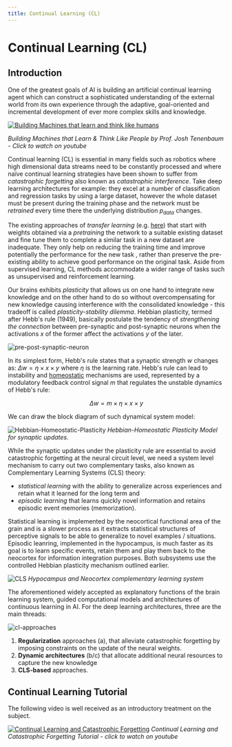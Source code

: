 ```yaml
---
title: Continual Learning (CL)
---
```


# Continual Learning (CL)

## Introduction 

One of the greatest goals of AI is building an artificial continual learning agent which can construct a sophisticated understanding of the external world from its own experience through the adaptive, goal-oriented and incremental development of ever more complex skills and knowledge. 

[![Building Machines that learn and think like humans](https://img.youtube.com/vi/RB78vRUO6X8/0.jpg)](https://www.youtube.com/watch?v=RB78vRUO6X8)

*Building Machines that Learn & Think Like People by Prof. Josh Tenenbaum - Click to watch on youtube*

Continual learning (CL) is essential in many fields such as robotics where high dimensional data streams need to be constantly processed and where naïve continual learning strategies have been shown to suffer from _catastrophic forgetting_ also known as _catastrophic interference_. Take deep learning architectures for example: they excel at a number of classification and regression tasks by using a large dataset, however the whole dataset must be present during the training phase and the  network must be _retrained_ every time there the underlying distribution $p_{data}$ changes.  

The existing approaches of _transfer learning_ (e.g. [here](https://arxiv.org/abs/1901.08149)) that start with weights obtained via a _pretraining_ the network to a suitable existing dataset and fine tune them to complete a similar task in a new dataset are inadequate. They only help on reducing the training time and improve  potentially the  performance for the new task , rather than preserve the pre-existing ability to achieve good performance on the original task. Aside from supervised learning, CL methods accommodate a wider range of tasks such as unsupervised and reinforcement learning.  

Our brains exhibits _plasticity_ that allows us on one hand to integrate new knowledge and on the other hand to do so without overcompensating for new knowledge causing interference with the consolidated knowledge - this tradeoff is called _plasticity-stability dilemma_.  Hebbian plasticity, termed after Hebb's rule (1949), basically postulate the tendency of _strengthening the connection_ between pre-synaptic and post-synaptic neurons when the activations $x$ of the former affect the activations $y$ of the later. 

![pre-post-synaptic-neuron](images/pre-post-synaptic-neuron.png#center)

In its simplest form, Hebb's rule states that a synaptic strength $w$ changes as: $\Delta w = \eta \times x \times y$ where $\eta$ is the learning rate. Hebb's rule can lead to instability and [homeostatic](https://en.wikipedia.org/wiki/Homeostasis) mechanisms are used, represented by a modulatory feedback control signal $m$ that regulates the unstable dynamics of Hebb's rule:

$$ \Delta w = m \times \eta × x \times y$$

We can draw the block diagram of such dynamical system model:

![Hebbian-Homeostatic-Plasticity](images/Hebbian-Homeostatic-Plasticity.png#center)
*Hebbian-Homeostatic Plasticity Model for synaptic updates.*

While the synaptic updates under the plasticity rule are essential to avoid catastrophic forgetting at the neural circuit level, we need a system level mechanism to carry out two complementary tasks, also known as Complementary Learning Systems (CLS) theory: 

* _statistical learning_ with the ability to generalize across experiences and retain what it learned for the long term and 
* _episodic learning_ that learns quickly novel information and retains episodic event memories (memorization). 

Statistical learning is implemented by the neocortical functional area of the grain and is a slower process as it extracts statistical structures of perceptive signals to be able to generalize to novel examples / situations. Episodic leanring, implemented in the hypocampus, is much faster as its goal is to learn specific events, retain them and play them back to the neocortex for information integration purposes. Both subsystems use the controlled Hebbian plasticity mechanism outlined earlier. 

![CLS](images/CLS.png#center)
*Hypocampus and Neocortex complementary learning system*

The aforementioned widely accepted as explanatory functions of the brain learning system, guided computational models and architectures of continuous learning in AI. For the deep learning architectures, three are the main threads: 

![cl-approaches](images/cl-approaches.png#center)

1. **Regularization** approaches (a), that alleviate catastrophic forgetting by imposing constraints on the update of the neural weights.  
2. **Dynamic architectures** (b/c) that allocate additional neural resources to capture the new knowledge 
3. **CLS-based** approaches. 

## Continual Learning Tutorial

The following video is well received as an introductory treatment on the subject. 

[![Continual Learning and Catastrophic Forgetting](https://img.youtube.com/vi/vjaq03IYgSk/0.jpg#center)](https://www.youtube.com/watch?v=vjaq03IYgSk)
_Continual Learning and Catastrophic Forgetting Tutorial - click to watch on youtube_

<!-- ## Relationship between Continual and Meta Learning

<div id="presentation-embed-38930881"></div>
<script src='https://slideslive.com/embed_presentation.js'></script>
<script>
    embed = new SlidesLiveEmbed('presentation-embed-38930881', {
        presentationId: '38930881',
        autoPlay: false, // change to true to autoplay the embedded presentation
        verticalEnabled: true
    });
</script> -->
